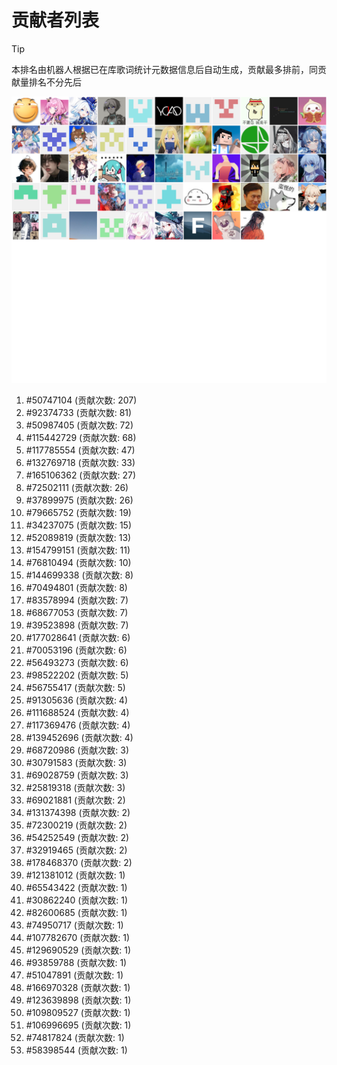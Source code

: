 # 贡献者列表

> [!TIP]
> 本排名由机器人根据已在库歌词统计元数据信息后自动生成，贡献最多排前，同贡献量排名不分先后

![贡献者头像画廊](./CONTRIBUTORS.svg)

1. #50747104 (贡献次数: 207)
2. #92374733 (贡献次数: 81)
3. #50987405 (贡献次数: 72)
4. #115442729 (贡献次数: 68)
5. #117785554 (贡献次数: 47)
6. #132769718 (贡献次数: 33)
7. #165106362 (贡献次数: 27)
8. #72502111 (贡献次数: 26)
9. #37899975 (贡献次数: 26)
10. #79665752 (贡献次数: 19)
11. #34237075 (贡献次数: 15)
12. #52089819 (贡献次数: 13)
13. #154799151 (贡献次数: 11)
14. #76810494 (贡献次数: 10)
15. #144699338 (贡献次数: 8)
16. #70494801 (贡献次数: 8)
17. #83578994 (贡献次数: 7)
18. #68677053 (贡献次数: 7)
19. #39523898 (贡献次数: 7)
20. #177028641 (贡献次数: 6)
21. #70053196 (贡献次数: 6)
22. #56493273 (贡献次数: 6)
23. #98522202 (贡献次数: 5)
24. #56755417 (贡献次数: 5)
25. #91305636 (贡献次数: 4)
26. #111688524 (贡献次数: 4)
27. #117369476 (贡献次数: 4)
28. #139452696 (贡献次数: 4)
29. #68720986 (贡献次数: 3)
30. #30791583 (贡献次数: 3)
31. #69028759 (贡献次数: 3)
32. #25819318 (贡献次数: 3)
33. #69021881 (贡献次数: 2)
34. #131374398 (贡献次数: 2)
35. #72300219 (贡献次数: 2)
36. #54252549 (贡献次数: 2)
37. #32919465 (贡献次数: 2)
38. #178468370 (贡献次数: 2)
39. #121381012 (贡献次数: 1)
40. #65543422 (贡献次数: 1)
41. #30862240 (贡献次数: 1)
42. #82600685 (贡献次数: 1)
43. #74950717 (贡献次数: 1)
44. #107782670 (贡献次数: 1)
45. #129690529 (贡献次数: 1)
46. #93859788 (贡献次数: 1)
47. #51047891 (贡献次数: 1)
48. #166970328 (贡献次数: 1)
49. #123639898 (贡献次数: 1)
50. #109809527 (贡献次数: 1)
51. #106996695 (贡献次数: 1)
52. #74817824 (贡献次数: 1)
53. #58398544 (贡献次数: 1)
